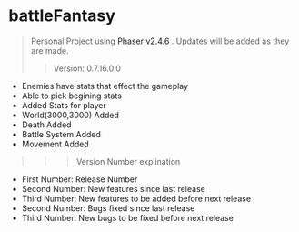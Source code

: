 # battleFantasy
> Personal Project using [Phaser v2.4.6 ](http://phaser.io/). Updates will be added as they are made.
>> Version: 0.7.16.0.0

* Enemies have stats that effect the gameplay
* Able to pick begining stats
* Added Stats for player
* World(3000,3000) Added
* Death Added
* Battle System Added
* Movement Added

>>> Version Number explination  

* First Number: Release Number  
* Second Number: New features since last release  
* Third Number: New features to be added before next release  
* Second Number: Bugs fixed since last release  
* Third Number: New bugs to be fixed before next release